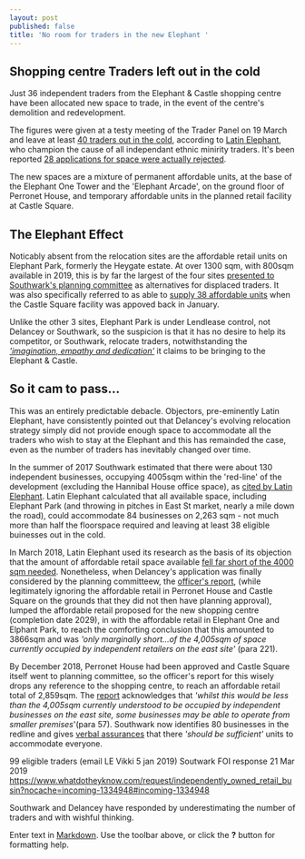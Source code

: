 ```yaml
---
layout: post
published: false
title: 'No room for traders in the new Elephant '
---
```

## Shopping centre Traders left out in the cold

Just 36 independent traders from the Elephant  & Castle shopping centre have been allocated new space to trade, in the event of the centre's demolition and redevelopment.

The figures were given at a testy meeting of the Trader Panel on 19 March and leave at least [40 traders out in the cold](https://twitter.com/LatinElephant?ref_src=twsrc%5Egoogle%7Ctwcamp%5Eserp%7Ctwgr%5Eauthor), according to [Latin Elephant](https://latinelephant.org/), who champion the cause of all independant ethnic minirity traders.  It's been reported [28 applications for space were actually rejected](https://www.southwarknews.co.uk/news/nearly-30-elephant-and-castle-traders-rejected-for-delancey-relocation-units/).

The new spaces are a mixture of permanent affordable units, at the base of the Elephant One Tower and the 'Elephant Arcade', on the ground floor of Perronet House, and temporary affordable units in the planned retail facility at Castle Square.

## The Elephant Effect

Noticably absent from the relocation sites are the affordable retail units on Elephant Park, formerly the Heygate estate.  At over 1300 sqm, with 800sqm available in 2019, this is by far the largest of the four sites [presented to Southwark's planning committee](http://planbuild.southwark.gov.uk/documents/?GetDocument=%7b%7b%7b!HvOs1eG7BYgl0hYZ8SIm5w%3d%3d!%7d%7d%7d) as alternatives for displaced traders.  It was also specifically referred to as able to [supply 38 affordable units](https://twitter.com/elephant_petit/status/1081278395504197633) when the Castle Square facility was appoved back in January.

Unlike the other 3 sites, Elephant Park is under Lendlease control, not Delancey or Southwark, so the suspicion is that it has no desire to help its competitor, or Southwark, relocate traders, notwithstanding the [_'imagination, empathy and dedication'_](https://www.lendlease.com/uk/projects/elephant-park/?id=3c8e138c-140a-4268-8cba-199afaec168d) it claims to be bringing to the Elephant & Castle.

## So it cam to pass...

This was an entirely predictable debacle.  Objectors, pre-eminently Latin Elephant, have consistently pointed out that Delancey's evolving relocation strategy simply did not provide enough space to accommodate all the traders who wish to stay at the Elephant and this has remainded the case, even as the number of traders has inevitably changed over time.  

In the summer of 2017 Southwark estimated that there were about 130 independent businesses, occupying 4005sqm within the 'red-line' of the development (excluding the Hannibal House office space), as [cited by Latin Elephant](https://twitter.com/LatinElephant/status/1081169626590048258).  Latin Elephant calculated that all available space, including Elephant Park (and throwing in pitches in East St market, nearly a mile down the road), could accommodate 84 businesses on 2,263 sqm - not much more than half the floorspace required and leaving at least 38 eligible buinesses out in the cold.

In March 2018, Latin Elephant used its research as the basis of its objection that the amount of affordable retail space available [fell far short of the 4000 sqm needed](https://latinelephant.org/wp-content/uploads/2015/03/2018-03-09-LE-Objection-Deferred-Appl.pdf).  Nonetheless, when Delancey's application was finally considered by the planning committeew, the [officer's report](http://planbuild.southwark.gov.uk/documents/?GetDocument=%7b%7b%7b!HvOs1eG7BYgl0hYZ8SIm5w%3d%3d!%7d%7d%7d), (while legitimately ignoring the affordable retail in Perronet House and Castle Square on the grounds that they did not then have planning approval), lumped the affordable retail proposed for the new shopping centre (completion date 2029), in with the affordable retail in Elephant One and Elphant Park, to reach the comforting conclusion that this amounted to 3866sqm and was _'only marginally short...of the 4,005sqm of space currently occupied by independent retailers on the east site'_ (para 221).

By December 2018, Perronet House had been approved and Castle Square itself went to planning committee, so the officer's report for this wisely drops any reference to the shopping centre, to reach an affordable retail total of 2,859sqm.  The [report](http://planbuild.southwark.gov.uk/documents/?GetDocument=%7b%7b%7b!12dhIwvd2JFDUQgBXBnMXA%3d%3d!%7d%7d%7d) acknowledges that _'whilst this would be less than the
4,005sqm currently understood to be occupied by independent businesses on the east site, some businesses may be able to operate from smaller premises_'(para 57).  Southwark now identifies 80 businesses in the redline and gives [verbal assurances](https://twitter.com/elephant_petit/status/1081278395504197633) that there _'should be sufficient'_ units to accommodate everyone.


99 eligible traders (email LE Vikki 5 jan 2019)
Soutwark FOI response 21 Mar 2019 https://www.whatdotheyknow.com/request/independently_owned_retail_busin?nocache=incoming-1334948#incoming-1334948

Southwark and Delancey have responded by underestimating the number of traders and with wishful thinking. 

Enter text in [Markdown](http://daringfireball.net/projects/markdown/). Use the toolbar above, or click the **?** button for formatting help.
